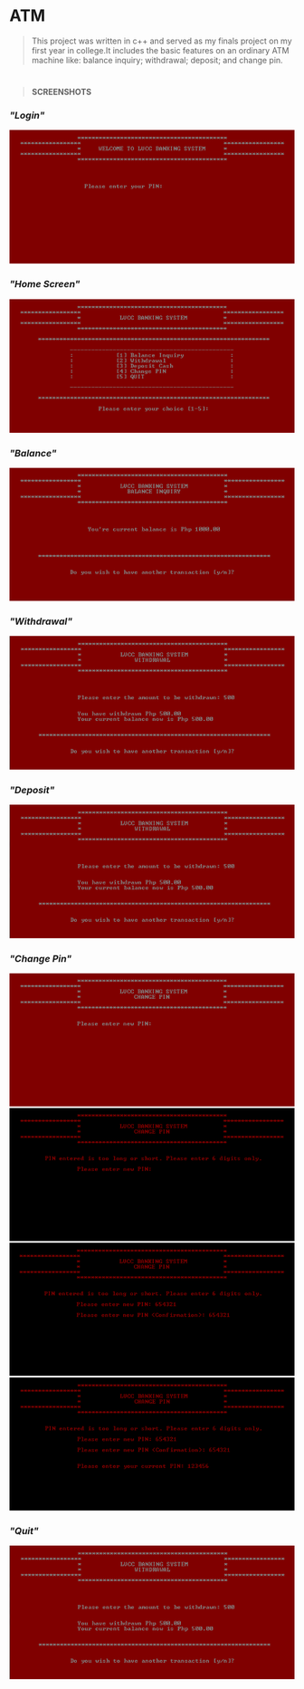 # ATM

> This project was written in c++ and served as my finals project on my first year in college.It includes the basic features on an ordinary ATM machine like: balance inquiry; withdrawal; deposit; and change pin.

#

> **SCREENSHOTS**

### *"Login"*

![Login](https://github.com/mj-isip23/ATM/blob/master/screenshots/login.PNG)

### *"Home Screen"*

![Home](https://github.com/mj-isip23/ATM/blob/master/screenshots/home.PNG)

### *"Balance"*

![Balance](https://github.com/mj-isip23/ATM/blob/master/screenshots/balance.PNG)

### *"Withdrawal"*

![Withdrawal](https://github.com/mj-isip23/ATM/blob/master/screenshots/withdrawal.PNG)

### *"Deposit"*

![Deposit](https://github.com/mj-isip23/ATM/blob/master/screenshots/withdrawal.PNG)

### *"Change Pin"*

![Change Pin](https://github.com/mj-isip23/ATM/blob/master/screenshots/changepin.PNG) ![Change Pin](https://github.com/mj-isip23/ATM/blob/master/screenshots/changepin2.PNG) ![Change Pin](https://github.com/mj-isip23/ATM/blob/master/screenshots/changepin3.PNG) ![Change Pin](https://github.com/mj-isip23/ATM/blob/master/screenshots/changepin4.PNG)

### *"Quit"*

![Quit](https://github.com/mj-isip23/ATM/blob/master/screenshots/withdrawal.PNG)
